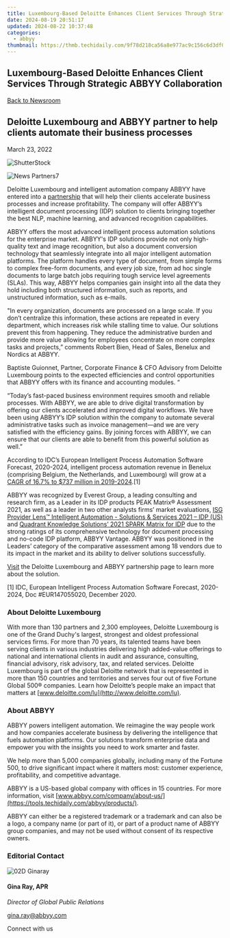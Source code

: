 ```yaml
---
title: Luxembourg-Based Deloitte Enhances Client Services Through Strategic ABBYY Collaboration
date: 2024-08-19 20:51:17
updated: 2024-08-22 10:37:48
categories:
  - abbyy
thumbnail: https://thmb.techidaily.com/9f78d218ca56a8e977ac9c156c6d3df029b653f49542887406f9b6531aa186a8.jpg
---
```


## Luxembourg-Based Deloitte Enhances Client Services Through Strategic ABBYY Collaboration

[Back to Newsroom](https://tools.techidaily.com/abbyy/products/)

## Deloitte Luxembourg and ABBYY partner to help clients automate their business processes

March 23, 2022

![ShutterStock](https://content.abbyy.com/-/media/project/abbyy/abbyy/branchtemplates/shutterstock_1272462163_1296-x-729.jpg?h=729&iar=0&w=1296)

![News Partners7](https://static2.abbyy.com/abbyycommedia/33722/news-partners7.jpg) 

Deloitte Luxembourg and intelligent automation company ABBYY have entered into a [partnership](https://tools.techidaily.com/abbyy/products/) that will help their clients accelerate business processes and increase profitability. The company will offer ABBYY’s intelligent document processing (IDP) solution to clients bringing together the best NLP, machine learning, and advanced recognition capabilities.

ABBYY offers the most advanced intelligent process automation solutions for the enterprise market. ABBYY's IDP solutions provide not only high-quality text and image recognition, but also a document conversion technology that seamlessly integrate into all major intelligent automation platforms. The platform handles every type of document, from simple forms to complex free-form documents, and every job size, from ad hoc single documents to large batch jobs requiring tough service level agreements (SLAs). This way, ABBYY helps companies gain insight into all the data they hold including both structured information, such as reports, and unstructured information, such as e-mails.

"In every organization, documents are processed on a large scale. If you don’t centralize this information, these actions are repeated in every department, which increases risk while stalling time to value. Our solutions prevent this from happening. They reduce the administrative burden and provide more value allowing for employees concentrate on more complex tasks and projects,” comments Robert Bien, Head of Sales, Benelux and Nordics at ABBYY.

Baptiste Guionnet, Partner, Corporate Finance & CFO Advisory from Deloitte Luxembourg points to the expected efficiencies and control opportunities that ABBYY offers with its finance and accounting modules. “

“Today’s fast-paced business environment requires smooth and reliable processes. With ABBYY, we are able to drive digital transformation by offering our clients accelerated and improved digital workflows. We have been using ABBYY’s IDP solution within the company to automate several administrative tasks such as invoice management—and we are very satisfied with the efficiency gains. By joining forces with ABBYY, we can ensure that our clients are able to benefit from this powerful solution as well.”

According to IDC’s European Intelligent Process Automation Software Forecast, 2020-2024, intelligent process automation revenue in Benelux (comprising Belgium, the Netherlands, and Luxembourg) will grow at a [CAGR of 16.7% to $737 million in 2019-2024](https://www.idc.com/getdoc.jsp?containerId=EUR147055020).\[1\]

ABBYY was recognized by Everest Group, a leading consulting and research firm, as a Leader in its IDP products PEAK Matrix® Assessment 2021, as well as a leader in two other analysts firms’ market evaluations, [ISG Provider Lens™ Intelligent Automation - Solutions & Services 2021 – IDP (US)](https://tools.techidaily.com/abbyy/products/) and [Quadrant Knowledge Solutions’ 2021 SPARK Matrix for IDP](https://tools.techidaily.com/abbyy/products/) due to the strong ratings of its comprehensive technology for document processing and no-code IDP platform, ABBYY Vantage. ABBYY was positioned in the Leaders’ category of the comparative assessment among 18 vendors due to its impact in the market and its ability to deliver solutions successfully.

[Visit](https://tools.techidaily.com/abbyy/products/) the Deloitte Luxembourg and ABBYY partnership page to learn more about the solution.

\[1\] IDC, European Intelligent Process Automation Software Forecast, 2020-2024, Doc #EUR147055020, December 2020.

### About Deloitte Luxembourg

With more than 130 partners and 2,300 employees, Deloitte Luxembourg is one of the Grand Duchy's largest, strongest and oldest professional services firms. For more than 70 years, its talented teams have been serving clients in various industries delivering high added-value offerings to national and international clients in audit and assurance, consulting, financial advisory, risk advisory, tax, and related services. Deloitte Luxembourg is part of the global Deloitte network that is represented in more than 150 countries and territories and serves four out of five Fortune Global 500® companies. Learn how Deloitte’s people make an impact that matters at [www.deloitte.com/lu](http://www.deloitte.com/lu).

### About ABBYY

ABBYY powers intelligent automation. We reimagine the way people work and how companies accelerate business by delivering the intelligence that fuels automation platforms. Our solutions transform enterprise data and empower you with the insights you need to work smarter and faster. 

We help more than 5,000 companies globally, including many of the Fortune 500, to drive significant impact where it matters most: customer experience, profitability, and competitive advantage.

ABBYY is a US-based global company with offices in 15 countries. For more information, visit [www.abbyy.com/company/about-us/](https://tools.techidaily.com/abbyy/products/).

ABBYY can either be a registered trademark or a trademark and can also be a logo, a company name (or part of it), or part of a product name of ABBYY group companies, and may not be used without consent of its respective owners.

### Editorial Contact

![02D Ginaray](https://static2.abbyy.com/abbyycommedia/23662/02d-ginaray.png)

#### Gina Ray, APR

_Director of Global Public Relations_

[gina.ray@abbyy.com](https://tools.techidaily.com/abbyy/products/)

  
Connect with us

<ins class="adsbygoogle"
     style="display:block"
     data-ad-format="autorelaxed"
     data-ad-client="ca-pub-7571918770474297"
     data-ad-slot="1223367746"></ins>



<ins class="adsbygoogle"
     style="display:block"
     data-ad-client="ca-pub-7571918770474297"
     data-ad-slot="8358498916"
     data-ad-format="auto"
     data-full-width-responsive="true"></ins>
